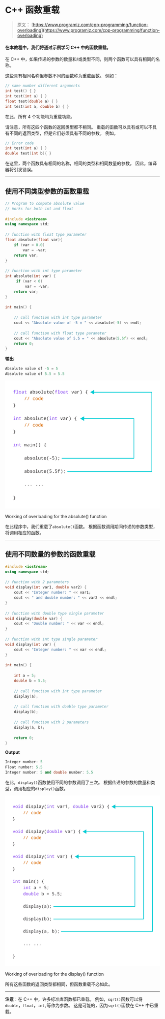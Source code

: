 # C++ 函数重载

> 原文： [https://www.programiz.com/cpp-programming/function-overloading](https://www.programiz.com/cpp-programming/function-overloading)

#### 在本教程中，我们将通过示例学习 C++ 中的函数重载。

在 C++ 中，如果传递的参数的数量和/或类型不同，则两个函数可以具有相同的名称。

这些具有相同名称但参数不同的函数称为重载函数。 例如：

```cpp
// same number different arguments
int test() { }
int test(int a) { }
float test(double a) { }
int test(int a, double b) { }
```

在此，所有 4 个功能均为重载功能。

请注意，所有这四个函数的返回类型都不相同。 重载的函数可以具有或可以不具有不同的返回类型，但是它们必须具有不同的参数。 例如，

```cpp
// Error code
int test(int a) { }
double test(int b){ }
```

在这里，两个函数具有相同的名称，相同的类型和相同数量的参数。 因此，编译器将引发错误。

* * *

## 使用不同类型参数的函数重载

```cpp
// Program to compute absolute value
// Works for both int and float

#include <iostream>
using namespace std;

// function with float type parameter
float absolute(float var){
    if (var < 0.0)
        var = -var;
    return var;
}

// function with int type parameter
int absolute(int var) {
     if (var < 0)
         var = -var;
    return var;
}

int main() {

    // call function with int type parameter
    cout << "Absolute value of -5 = " << absolute(-5) << endl;

    // call function with float type parameter
    cout << "Absolute value of 5.5 = " << absolute(5.5f) << endl;
    return 0;
}
```

**输出**

```cpp
Absolute value of -5 = 5
Absolute value of 5.5 = 5.5
```

![Working of C++ Function Overloading for absolute()](img/160029b2e9a06cf2c3623f1100063f90.png "Working of C++ Function Overloading for absolute()")

Working of overloading for the absolute() function



在此程序中，我们重载了`absolute()`函数。 根据函数调用期间传递的参数类型，将调用相应的函数。

* * *

## 使用不同数量的参数的函数重载

```cpp
#include <iostream>
using namespace std;

// function with 2 parameters
void display(int var1, double var2) {
    cout << "Integer number: " << var1;
    cout << " and double number: " << var2 << endl;
}

// function with double type single parameter
void display(double var) {
    cout << "Double number: " << var << endl;
}

// function with int type single parameter
void display(int var) {
    cout << "Integer number: " << var << endl;
}

int main() {

    int a = 5;
    double b = 5.5;

    // call function with int type parameter
    display(a);

    // call function with double type parameter
    display(b);

    // call function with 2 parameters
    display(a, b);

    return 0;
}
```

**Output**

```cpp
Integer number: 5
Float number: 5.5
Integer number: 5 and double number: 5.5
```

在此，`display()`函数使用不同的参数调用了三次。 根据传递的参数的数量和类型，调用相应的`display()`函数。

![Working of C++ Function Overloading for display()](img/7d396cbdd7be9656e4100c41f029f329.png "Working of C++ Function Overloading for display()")

Working of overloading for the display() function



所有这些函数的返回类型都相同，但函数重载不必如此。

* * *

**注意**：在 C++ 中，许多标准库函数都已重载。 例如，`sqrt()`函数可以将`double`，`float`，`int,`等作为参数。 这是可能的，因为`sqrt()`函数在 C++ 中已重载。